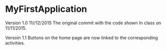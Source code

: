 # MyFirstApplication
Version 1.0
11//12/2015
The original commit with the code shown In class on 11/11/2015.

Versoin 1.1
Buttons on the home page are now linked to the corresponding activities.
